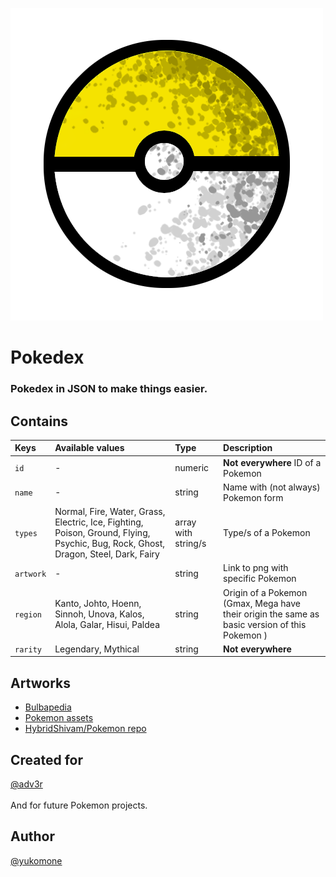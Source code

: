 ![Logo](https://github.com/yukomone/pokedex/blob/main/logo.png?raw=true)
# Pokedex

### Pokedex in JSON to make things easier.

## Contains

| Keys | Available values    | Type         | Description                |
| :--- | :------------------ | :----------- | :------------------------- |
| `id` | -            | numeric      | **Not everywhere** ID of a Pokemon |
| `name` | - | string       | Name with (not always) Pokemon form |
| `types` | Normal, Fire, Water, Grass, Electric, Ice, Fighting, Poison, Ground, Flying, Psychic, Bug, Rock, Ghost, Dragon, Steel, Dark, Fairy  | array with string/s | Type/s of a Pokemon |
| `artwork` | - | string | Link to png with specific Pokemon |
| `region` | Kanto, Johto, Hoenn, Sinnoh, Unova, Kalos, Alola, Galar, Hisui, Paldea | string | Origin of a Pokemon (Gmax, Mega have their origin the same as basic version of this Pokemon ) |
| `rarity` | Legendary, Mythical | string | **Not everywhere** |


## Artworks

- [Bulbapedia](https://bulbapedia.bulbagarden.net/wiki/Main_Page)
- [Pokemon assets](https://pokemon.com/)
- [HybridShivam/Pokemon repo](https://github.com/HybridShivam/Pokemon)

## Created for

[@adv3r](https://www.github.com/adv3r) <br><br>
And for future Pokemon projects.


## Author

[@yukomone](https://www.github.com/yukomone)